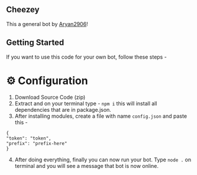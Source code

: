 ## Cheezey
This a general bot by [Aryan2906](https://github.com/Aryan2906)!

## Getting Started
If you want to use this code for your own bot, follow these steps - 

# ⚙ Configuration
1) Download Source Code (zip)
2) Extract and on your terminal type - `npm i` this will install all dependencies that are in package.json.
3) After installing modules, create a file with name `config.json` and paste this -
```
{
"token": "token",
"prefix": "prefix-here"
} 
```
4) After doing everything, finally you can now run your bot. Type `node .` on terminal and you will see a message that bot is now online.

